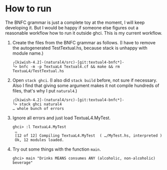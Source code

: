 # How to run

The BNFC grammar is just a complete toy at the moment, I will keep developing it. But I would be happy if someone else figures out a reasonable workflow how to run it outside ghci. This is my current workflow.

1. Create the files from the BNFC grammar as follows. (I have to remove the autogenerated TestTextual.hs, because stack is unhappy with module name.)
    ```
    ┌[kiwish-4.2]-(natural4/src)-[git:textual4-bnfc*]-
    └> bnfc -m -p TextuaL4 Textual4.cf && make && rm TextuaL4/TestTextual.hs
    ```

2. Open `stack ghci`. (I also did `stack build` before, not sure if necessary. Also I find that giving some argument makes it not compile hundreds of files, that's why I put `natural4`.)
    ```
    ┌[kiwish-4.2]-(natural4/src)-[git:textual4-bnfc*]-
    └> stack ghci natural4
    … whole bunch of errors
    ```

3. Ignore all errors and just load TextuaL4.MyTest.
   ```
   ghci> :l TextuaL4.MyTest
    …
    [12 of 12] Compiling TextuaL4.MyTest  ( …/MyTest.hs, interpreted )
    Ok, 12 modules loaded.
   ```

4. Try out some things with the function `main`.

    ```
    ghci> main "Drinks MEANS consumes ANY (alcoholic, non-alcoholic) beverage"
    ```

